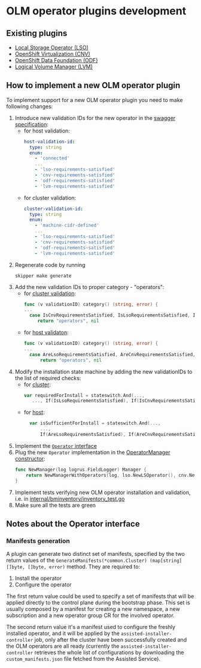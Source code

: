 # OLM operator plugins development

## Existing plugins
  - [Local Storage Operator (LSO)](../../internal/operators/lso)
  - [OpenShift Virtualization (CNV)](../../internal/operators/cnv)
  - [OpenShift Data Foundation (ODF)](../../internal/operators/odf)
  - [Logical Volume Manager (LVM)](../../internal/operators/lvm)

## How to implement a new OLM operator plugin

To implement support for a new OLM operator plugin you need to make following changes:

 1. Introduce new validation IDs for the new operator in the [swagger specification](../../swagger.yaml):
    - for host validation:
      ```yaml
      host-validation-id:
        type: string
        enum:
          - 'connected'
          ...
          - 'lso-requirements-satisfied'
          - 'cnv-requirements-satisfied'
          - 'odf-requirements-satisfied'
          - 'lvm-requirements-satisfied'
      ```
    - for cluster validation:
      ```yaml
      cluster-validation-id:
        type: string
        enum:
          - 'machine-cidr-defined'
          ...
          - 'lso-requirements-satisfied'
          - 'cnv-requirements-satisfied'
          - 'odf-requirements-satisfied'
          - 'lvm-requirements-satisfied'
      ```
 1. Regenerate code by running
    ```shell script
    skipper make generate
    ```
 1. Add the new validation IDs to proper category - "operators":
    - for [cluster validation](../../internal/cluster/validation_id.go):
      ```go
      func (v validationID) category() (string, error) {
      ...
        case IsCnvRequirementsSatisfied, IsLsoRequirementsSatisfied, IsOdfRequirementsSatisfied, IsLvmRequirementsSatisfied:
     	   return "operators", nil
      ```
    - for [host validaton](../../internal/host/validation_id.go):
      ```go
      func (v validationID) category() (string, error) {
      ...
        case AreLsoRequirementsSatisfied, AreCnvRequirementsSatisfied, AreOdfRequirementsSatisfied, AreLvmRequirementsSatisfied:
      		return "operators", nil
      ```
 1. Modify the installation state machine by adding the new validationIDs to the list of required checks:
    - for [cluster](../../internal/cluster/statemachine.go):
      ```go
      var requiredForInstall = stateswitch.And(...,
         ..., If(IsLsoRequirementsSatisfied), If(IsCnvRequirementsSatisfied), If(IsOdfRequirementsSatisfied), If(IsLvmRequirementsSatisfied))
      ```
    - for [host](../../internal/host/statemachine.go):
      ```go
      	var isSufficientForInstall = stateswitch.And(...,
      		...,
      		If(AreLsoRequirementsSatisfied), If(AreCnvRequirementsSatisfied), If(AreOdfRequirementsSatisfied), If(AreLvmRequirementsSatisfied))
      ```
 1. Implement the [`Operator` interface](../../internal/operators/api/api.go)
 1. Plug the new `Operator` implementation in the [OperatorManager constructor](../../internal/operators/builder.go):
    ```go
    func NewManager(log logrus.FieldLogger) Manager {
    	return NewManagerWithOperators(log, lso.NewLSOperator(), cnv.NewCnvOperator(log), odf.NewOdfOperator(log), lvm.NewLvmOperator(log))
    }
    ```
 1. Implement tests verifying new OLM operator installation and validation, i.e. in [internal/bminventory/inventory_test.go](../../internal/bminventory/inventory_test.go)
 1. Make sure all the tests are green

## Notes about the Operator interface

### Manifests generation
A plugin can generate two distinct set of manifests, specified by the two return values of the `GenerateManifests(*common.Cluster) (map[string][]byte, []byte, error)` method. They are required to:

1. Install the operator
2. Configure the operator

The first return value could be used to specify a set of manifests that will be applied directly to the control plane during the bootstrap phase. This set is usually composed by a 
manifest for creating a new namespace, a new subscription and a new operator group CR for the involved operator.

The second return value it's a manifest used to configure the freshly installed operator, and it will be applied by the ```assisted-installer-controller``` job, only after the cluster have been successfully created and the OLM operators are all ready (currently the ```assisted-installer-controller``` retrieves the whole list of configurations by downloading the ```custom_manifests.json``` file fetched from the Assisted Service).
